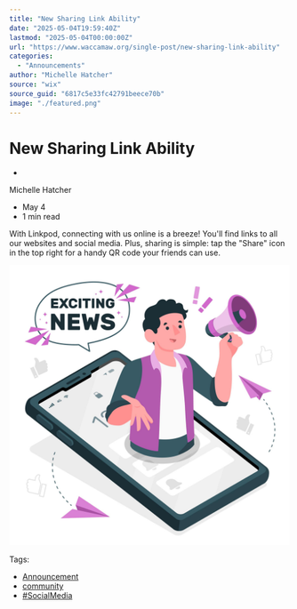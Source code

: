 ```yaml
---
title: "New Sharing Link Ability"
date: "2025-05-04T19:59:40Z"
lastmod: "2025-05-04T00:00:00Z"
url: "https://www.waccamaw.org/single-post/new-sharing-link-ability"
categories:
  - "Announcements"
author: "Michelle Hatcher"
source: "wix"
source_guid: "6817c5e33fc42791beece70b"
image: "./featured.png"
---
```


# New Sharing Link Ability

-

Michelle Hatcher
- May 4
- 1 min read

With Linkpod, connecting with us online is a breeze! You'll find links to all our websites and social media. Plus, sharing is simple: tap the "Share" icon in the top right for a handy QR code your friends can use.

![ree](./images/98a108_c27ecf8b836e4ac9983ca9d1e80b010b~mv2-1.jpg)

Tags:

- [Announcement](https://www.waccamaw.org/updates/tags/announcement)
- [community](https://www.waccamaw.org/updates/tags/community)
- [#SocialMedia](https://www.waccamaw.org/updates/tags/socialmedia)

